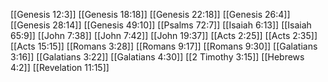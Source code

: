 [[Genesis 12:3]]
[[Genesis 18:18]]
[[Genesis 22:18]]
[[Genesis 26:4]]
[[Genesis 28:14]]
[[Genesis 49:10]]
[[Psalms 72:7]]
[[Isaiah 6:13]]
[[Isaiah 65:9]]
[[John 7:38]]
[[John 7:42]]
[[John 19:37]]
[[Acts 2:25]]
[[Acts 2:35]]
[[Acts 15:15]]
[[Romans 3:28]]
[[Romans 9:17]]
[[Romans 9:30]]
[[Galatians 3:16]]
[[Galatians 3:22]]
[[Galatians 4:30]]
[[2 Timothy 3:15]]
[[Hebrews 4:2]]
[[Revelation 11:15]]
